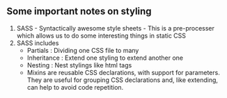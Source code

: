 ## Some important notes on styling 

1.  SASS - Syntactically awesome style sheets - This is a pre-processer which allows us to do some interesting things in static CSS
2.  SASS includes 
    -   Partials : Dividing one CSS file to many 
    -   Inheritance : Extend one styling to extend another one
    -   Nesting : Nest stylings like html tags
    -    Mixins are reusable CSS declarations, with support for parameters. They are useful for grouping CSS declarations and, like extending, can help to avoid code repetition.
